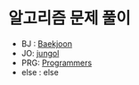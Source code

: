 # 알고리즘 문제 풀이

- BJ : [Baekjoon](https://www.acmicpc.net/user/igniter05)
- JO: [jungol](https://jungol.co.kr/account/69640)
- PRG: [Programmers](https://programmers.co.kr/)
- else : else
